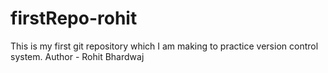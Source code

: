 # firstRepo-rohit
This is my first git repository which I am making to practice version control system.
Author - Rohit Bhardwaj
